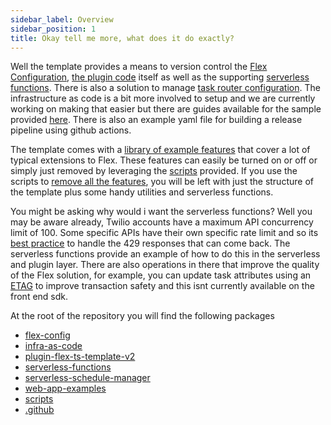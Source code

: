 ```yaml
---
sidebar_label: Overview
sidebar_position: 1
title: Okay tell me more, what does it do exactly?
---
```


Well the template provides a means to version control the [Flex Configuration](/How%20it%20works/flex-config), [the plugin code](/How%20it%20works/plugin-flex-ts-template-v2) itself as well as the supporting [serverless functions](/How%20it%20works/serverless-functions). There is also a solution to manage [task router configuration](/How%20it%20works/infra-as-code). The infrastructure as code is a bit more involved to setup and we are currently working on making that easier but there are guides available for the sample provided [here](https://www.twilio.com/blog/intro-to-infrastructure-as-code-with-twilio-part-1). There is also an example yaml file for building a release pipeline using github actions.

The template comes with a [library of example features](/Feature%20Library/overview) that cover a lot of typical extensions to Flex. These features can easily be turned on or off or simply just removed by leveraging the [scripts](/How%20it%20works/scripts) provided. If you use the scripts to [remove all the features](/How%20it%20works/scripts#removing-features), you will be left with just the structure of the template plus some handy utilities and serverless functions.

You might be asking why would i want the serverless functions? Well you may be aware already, Twilio accounts have a maximum API concurrency limit of 100. Some specific APIs have their own specific rate limit and so its [best practice](https://support.twilio.com/hc/en-us/articles/360044308153-Twilio-API-response-Error-429-Too-Many-Requests-) to handle the 429 responses that can come back. The serverless functions provide an example of how to do this in the serverless and plugin layer. There are also operations in there that improve the quality of the Flex solution, for example, you can update task attributes using an [ETAG](https://www.twilio.com/docs/taskrouter/api/task#task-version) to improve transaction safety and this isnt currently available on the front end sdk.

At the root of the repository you will find the following packages

- [flex-config](/How%20it%20works/flex-config)
- [infra-as-code](/How%20it%20works/infra-as-code)
- [plugin-flex-ts-template-v2](/How%20it%20works/plugin-flex-ts-template-v2)
- [serverless-functions](/How%20it%20works/serverless-functions)
- [serverless-schedule-manager](/How%20it%20works/serverless-schedule-manager)
- [web-app-examples](/How%20it%20works/web-app-examples)
- [scripts](/How%20it%20works/scripts)
- [.github](/How%20it%20works/github)
